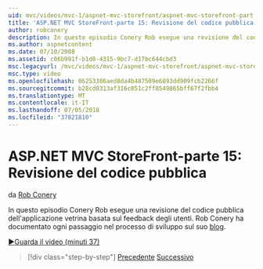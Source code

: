 ```yaml
---
uid: mvc/videos/mvc-1/aspnet-mvc-storefront/aspnet-mvc-storefront-part-15-public-code-review
title: 'ASP.NET MVC StoreFront-parte 15: Revisione del codice pubblica | Microsoft Docs'
author: robconery
description: In questo episodio Conery Rob esegue una revisione del codice pubblica dell'applicazione vetrina basata sul feedback degli utenti. Rob Conery ha documentato ogni passaggio sviluppare...
ms.author: aspnetcontent
ms.date: 07/10/2008
ms.assetid: c06b991f-b1d8-4315-9bc7-d17bc644cbd3
msc.legacyurl: /mvc/videos/mvc-1/aspnet-mvc-storefront/aspnet-mvc-storefront-part-15-public-code-review
msc.type: video
ms.openlocfilehash: 06253386aed8da4b487509e6893dd909fcb2266f
ms.sourcegitcommit: b28cd0313af316c051c2ff8549865bff67f2fbb4
ms.translationtype: MT
ms.contentlocale: it-IT
ms.lasthandoff: 07/05/2018
ms.locfileid: "37821810"
---
```

<a name="aspnet-mvc-storefront-part-15-public-code-review"></a>ASP.NET MVC StoreFront-parte 15: Revisione del codice pubblica
====================
da [Rob Conery](https://github.com/robconery)

In questo episodio Conery Rob esegue una revisione del codice pubblica dell'applicazione vetrina basata sul feedback degli utenti. Rob Conery ha documentato ogni passaggio nel processo di sviluppo sul suo [blog](http://blog.wekeroad.com/mvc-storefront/mvcstore-part-15/).

[&#9654;Guarda il video (minuti 37)](https://channel9.msdn.com/Blogs/ASP-NET-Site-Videos/aspnet-mvc-storefront-part-15-public-code-review)

> [!div class="step-by-step"]
> [Precedente](aspnet-mvc-storefront-part-14-rich-client-interaction.md)
> [Successivo](aspnet-mvc-storefront-part-16-membership-redo-with-openid.md)

